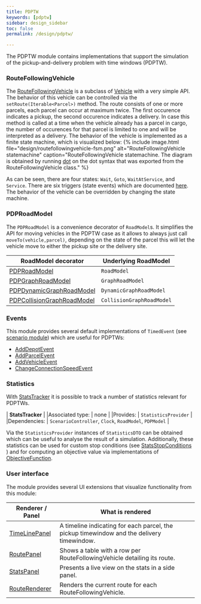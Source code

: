 ```yaml
---
title: PDPTW
keywords: [pdptw]
sidebar: design_sidebar
toc: false
permalink: /design/pdptw/

---
```


The PDPTW module contains implementations that support the simulation of the pickup-and-delivery problem with time windows (PDPTW).

### RouteFollowingVehicle

The [RouteFollowingVehicle](https://github.com/rinde/RinSim/blob/master/pdptw/src/main/java/com/github/rinde/rinsim/pdptw/common/RouteFollowingVehicle.java) is a subclass of [Vehicle](/design/core/#modelpdp) with a very simple API. The behavior of this vehicle can be controlled via the ``setRoute(Iterable<Parcel>)`` method. The route consists of one or more parcels, each parcel can occur at maximum twice. The first occurence indicates a pickup, the second occurence indicates a delivery. In case this method is called at a time when the vehicle already has a parcel in cargo, the number of occurences for that parcel is limited to one and will be interpreted as a delivery. The behavior of the vehicle is implemented as a finite state machine, which is visualized below:
{% include image.html file="design/routefollowingvehicle-fsm.png" alt="RouteFollowingVehicle statemachine" caption="RouteFollowingVehicle statemachine. The diagram is obtained by running [dot](http://graphviz.org/) on the dot syntax that was exported from the RouteFollowingVehicle class." %}

As can be seen, there are four states: ``Wait``, ``Goto``, ``WaitAtService``, and ``Service``. There are six triggers (state events) which are documented [here](https://github.com/rinde/RinSim/blob/master/pdptw/src/main/java/com/github/rinde/rinsim/pdptw/common/RouteFollowingVehicle.java#L553). The behavior of the vehicle can be overridden by changing the state machine.

### PDPRoadModel

The ``PDPRoadModel`` is a convenience decorator of ``RoadModel``s. It simplifies the API for moving vehicles in the PDPTW case as it allows to always just call ``moveTo(vehicle,parcel)``, depending on the state of the parcel this will let the vehicle move to either the pickup site or the delivery site.

| RoadModel decorator                                                                                                                                                           | Underlying RoadModel           |
| ---                                                                                                                                                                 | ---                         |
| [PDPRoadModel](https://github.com/rinde/RinSim/blob/master/pdptw/src/main/java/com/github/rinde/rinsim/pdptw/common/PDPRoadModel.java)                              | ``RoadModel``               |                      
| [PDPGraphRoadModel](https://github.com/rinde/RinSim/blob/master/pdptw/src/main/java/com/github/rinde/rinsim/pdptw/common/PDPGraphRoadModel.java)                    | ``GraphRoadModel``          |
| [PDPDynamicGraphRoadModel](https://github.com/rinde/RinSim/blob/master/pdptw/src/main/java/com/github/rinde/rinsim/pdptw/common/PDPDynamicGraphRoadModel.java)      | ``DynamicGraphRoadModel``   |
| [PDPCollisionGraphRoadModel](https://github.com/rinde/RinSim/blob/master/pdptw/src/main/java/com/github/rinde/rinsim/pdptw/common/PDPCollisionGraphRoadModel.java)  | ``CollisionGraphRoadModel`` |

### Events

This module provides several default implementations of ``TimedEvent`` (see [scenario module](/design/scenario/)) which are useful for PDPTWs:
 - [AddDepotEvent](https://github.com/rinde/RinSim/blob/master/pdptw/src/main/java/com/github/rinde/rinsim/pdptw/common/AddDepotEvent.java)
 - [AddParcelEvent](https://github.com/rinde/RinSim/blob/master/pdptw/src/main/java/com/github/rinde/rinsim/pdptw/common/AddParcelEvent.java)
 - [AddVehicleEvent](https://github.com/rinde/RinSim/blob/master/pdptw/src/main/java/com/github/rinde/rinsim/pdptw/common/AddVehicleEvent.java)
 - [ChangeConnectionSpeedEvent](https://github.com/rinde/RinSim/blob/master/pdptw/src/main/java/com/github/rinde/rinsim/pdptw/common/ChangeConnectionSpeedEvent.java)
 
### Statistics

With [StatsTracker](https://github.com/rinde/RinSim/blob/master/pdptw/src/main/java/com/github/rinde/rinsim/pdptw/common/StatsTracker.java) it is possible to track a number of statistics relevant for PDPTWs.

| __StatsTracker__ |
|Associated type: | none          |
|Provides:        | `StatisticsProvider`         |
|Dependencies:      | `ScenarioController`, `Clock`, `RoadModel`, `PDPModel` |

Via the `StatisticsProvider` instances of `StatisticsDTO` can be obtained which can be useful to analyse the result of a simulation. Additionally, these statistics can be used for custom stop conditions (see [StatsStopConditions](https://github.com/rinde/RinSim/blob/master/pdptw/src/main/java/com/github/rinde/rinsim/pdptw/common/StatsStopConditions.java) ) and for computing an objective value via implementations of [ObjectiveFunction](https://github.com/rinde/RinSim/blob/master/pdptw/src/main/java/com/github/rinde/rinsim/pdptw/common/ObjectiveFunction.java).

### User interface 

The module provides several UI extensions that visualize functionality from this module:

| Renderer / Panel       | What is rendered                          |
| ---                                       | ---     |
| [TimeLinePanel](https://github.com/rinde/RinSim/blob/master/pdptw/src/main/java/com/github/rinde/rinsim/pdptw/common/TimeLinePanel.java)  | A timeline indicating for each parcel, the pickup timewindow and the delivery timewindow.| |
| [RoutePanel](https://github.com/rinde/RinSim/blob/master/pdptw/src/main/java/com/github/rinde/rinsim/pdptw/common/RoutePanel.java)        | Shows a table with a row per RouteFollowingVehicle detailing its route. | |
| [StatsPanel](https://github.com/rinde/RinSim/blob/master/pdptw/src/main/java/com/github/rinde/rinsim/pdptw/common/StatsPanel.java)        | Presents a live view on the stats in a side panel. | |
| [RouteRenderer](https://github.com/rinde/RinSim/blob/master/pdptw/src/main/java/com/github/rinde/rinsim/pdptw/common/RouteRenderer.java)  | Renders the current route for each RouteFollowingVehicle. | |


